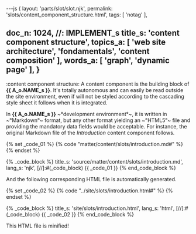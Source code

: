 ---js
{
  layout: 'parts/slot/slot.njk',
  permalink: 'slots/content_component_structure.html',
  tags: [ 'notag' ],

  doc_n: 1024,    //: IMPLEMENT_s
  title_s: 'content component structure',
  topics_a: [ 'web site architecture', 'fondamentals', 'content composition' ],
  words_a: [ 'graph', 'dynamic page' ],
}
---
:content component structure:
A content component is the building block of __{{ A_o.NAME_s }}__. It's totally autonomous and can easily be read outside the site environment, even if will not be styled according to the cascading style sheet it follows when it is integrated.


In __{{ A_o.NAME_s }}__ ~°development environment°~, it is written in ~°Markdown°~ format, but any other format yielding an ~°HTML5°~ file and providing the mandatory data fields would be acceptable.
For instance, the original Markdown file of the _Introduction_ content component follows.


{% set _code_01 %}
{% code "matter/content/slots/introduction.md#" %}
{% endset %}

{% _code_block %}
    title_s: 'source/matter/content/slots/introduction.md',
    lang_s: 'njk',
[//]:#(_code_block)
{{ _code_01 }}
{% end_code_block %}


And the following corresponding HTML file is automatically generated.

{% set _code_02 %}
{% code "../site/slots/introduction.html#" %}
{% endset %}

{% _code_block %}
    title_s: 'site/slots/introduction.html',
    lang_s: 'html',
[//]:#(_code_block)
{{ _code_02 }}
{% end_code_block %}


This HTML file is minified!